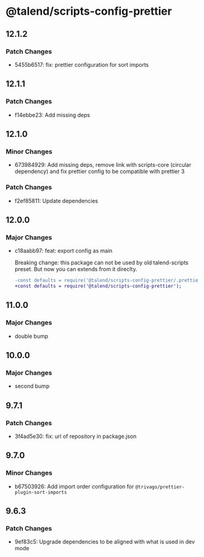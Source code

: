 # @talend/scripts-config-prettier

## 12.1.2

### Patch Changes

- 5455b6517: fix: prettier configuration for sort imports

## 12.1.1

### Patch Changes

- f14ebbe23: Add missing deps

## 12.1.0

### Minor Changes

- 673984929: Add missing deps, remove link with scripts-core (circular dependency) and fix prettier config to be compatible with prettier 3

### Patch Changes

- f2ef85811: Update dependencies

## 12.0.0

### Major Changes

- c18aabb97: feat: export config as main

  Breaking change: this package can not be used by old talend-scripts preset. But now you can extends from it direclty.

  ```diff
  -const defaults = require('@talend/scripts-config-prettier/.prettierrc.js');
  +const defaults = require('@talend/scripts-config-prettier');
  ```

## 11.0.0

### Major Changes

- double bump

## 10.0.0

### Major Changes

- second bump

## 9.7.1

### Patch Changes

- 3f4ad5e30: fix: url of repository in package.json

## 9.7.0

### Minor Changes

- b67503926: Add import order configuration for `@trivago/prettier-plugin-sort-imports`

## 9.6.3

### Patch Changes

- 9ef83c5: Upgrade dependencies to be aligned with what is used in dev mode
